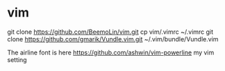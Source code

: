 vim
===
git clone https://github.com/BeemoLin/vim.git
cp vim/.vimrc ~/.vimrc
git clone https://github.com/gmarik/Vundle.vim.git ~/.vim/bundle/Vundle.vim

The airline font is here https://github.com/ashwin/vim-powerline
my vim setting
